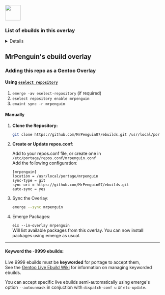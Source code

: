   <a href="https://github.com/MrPenguin07/ebuilds/">
    <img src="https://github.com/MrPenguin07/ebuilds/blob/master/site-logo.png" height="50px"/>
  </a>

### List of ebuilds in this overlay
<details>
- <a href="https://github.com/MrPenguin07/ebuilds/tree/master/app-admin/sudo-rs">app-admin/sudo-rs-9999</a>
<br>
- <a href="https://github.com/MrPenguin07/ebuilds/tree/master/dev-ml/ollama">dev-ml/ollama-9999</a>
<br>
- <a href="https://github.com/MrPenguin07/ebuilds/tree/master/gui-apps/swaync">gui-apps/swaync-9999</a>
<br>
- <a href="https://github.com/MrPenguin07/ebuilds/tree/master/gui-apps/wlogout">gui-apps/wlogout-9999</a>
<br>
- <a href="https://github.com/MrPenguin07/ebuilds/tree/master/gui-wm/swayfx">gui-wm/swayfx-9999</a>
<br>
- <a href="https://github.com/MrPenguin07/ebuilds/tree/master/media-plugins/scenefx">media-plugins/scenefx-9999</a>
<br>
- <a href="https://github.com/MrPenguin07/ebuilds/tree/master/media-gfx/upscayl-bin">media-gfx/upscayl-bin</a>
<br>
- <a href="https://github.com/MrPenguin07/ebuilds/tree/master/media-gfx/upscayl">media-gfx/upscayl-9999</a>
<br>
- <a href="https://github.com/MrPenguin07/ebuilds/tree/master/sys-power/system76-power-openrc">sys-power/system76-power-openrc-9999</a>
</details>

## MrPenguin's ebuild overlay

### Adding this repo as a Gentoo Overlay

#### Using [`eselect repository`](https://wiki.gentoo.org/wiki/Eselect/Repository#Add_repositories)
1. `emerge -av eselect-repository` (if required)
2. `eselect repository enable mrpenguin`
3. `emaint sync -r mrpenguin`

#### Manually

1. **Clone the Repository:**
   ```bash
   git clone https://github.com/MrPenguin07/ebuilds.git /usr/local/portage/mrpenguin
   ```

2. **Create or Update repos.conf:**

    Add to your repos.conf file, or create one in `/etc/portage/repos.conf/mrpenguin.conf`    
    Add the following configuration:

    ```
    [mrpenguin]
    location = /usr/local/portage/mrpenguin
    sync-type = git
    sync-uri = https://github.com/MrPenguin07/ebuilds.git
    auto-sync = yes
    ```

4. Sync the Overlay:

    ```bash
    emerge --sync mrpenguin
    ```

5. Emerge Packages:
    
    `eix --in-overlay mrpenguin`  
    Will list available packages from this overlay.
    You can now install packages using emerge as usual.

---

#### Keyword the -9999 ebuilds:

Live 9999 ebuilds must be **keyworded** for portage to accept them,  
See the [Gentoo Live Ebuild Wiki](https://wiki.gentoo.org/wiki/Live_ebuilds) for information on managing keyworded ebuilds.

You can accept specific live ebuilds semi-automatically using emerge's option `--autounmask` in conjuction with `dispatch-conf u` or `etc-update`.
